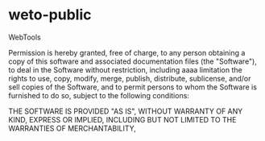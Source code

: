 # weto-public
WebTools

Permission is hereby granted, free of charge, to any person obtaining a copy
of this software and associated documentation files (the "Software"), to deal
in the Software without restriction, including aaaa limitation the rights
to use, copy, modify, merge, publish, distribute, sublicense, and/or sell
copies of the Software, and to permit persons to whom the Software is
furnished to do so, subject to the following conditions:

THE SOFTWARE IS PROVIDED "AS IS", WITHOUT WARRANTY OF ANY KIND, EXPRESS OR
IMPLIED, INCLUDING BUT NOT LIMITED TO THE WARRANTIES OF MERCHANTABILITY,
